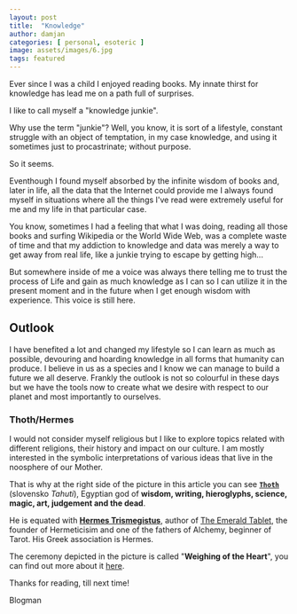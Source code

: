 ```yaml
---
layout: post
title:  "Knowledge"
author: damjan
categories: [ personal, esoteric ]
image: assets/images/6.jpg
tags: featured
---
```


Ever since I was a child I enjoyed reading books. My innate thirst for knowledge has lead me on a path full of surprises.

I like to call myself a "knowledge junkie". 

Why use the term "junkie"? Well, you know, it is sort of a lifestyle, constant struggle with an object of temptation, in my case knowledge, and using it sometimes just to procastrinate; without purpose.

So it seems.

Eventhough I found myself absorbed by the infinite wisdom of books and, later in life, all the data that the Internet could provide me I always found myself in situations where all the things I've read were extremely useful for me and my life in that particular case.

You know, sometimes I had a feeling that what I was doing, reading all those books and surfing Wikipedia or the World Wide Web, was a complete waste of time and that my addiction to knowledge and data was merely a way to get away from real life, like a junkie trying to escape by getting high...

But somewhere inside of me a voice was always there telling me to trust the process of Life and gain as much knowledge as I can so I can utilize it in the present moment and in the future when I get enough wisdom with experience. This voice is still here.

## Outlook

I have benefited a lot and changed my lifestyle so I can learn as much as possible, devouring and hoarding knowledge in all forms that humanity can produce. I believe in us as a species and I know we can manage to build a future we all deserve. Frankly the outlook is not so colourful in these days but we have the tools now to create what we desire with respect to our planet and most importantly to ourselves.

### Thoth/Hermes

I would not consider myself religious but I like to explore topics related with different religions, their history and impact on our culture. I am mostly interested in the symbolic interpretations of various ideas that live in the noosphere of our Mother.

That is why at the right side of the picture in this article you can see **[`Thoth`](https://en.wikipedia.org/wiki/Hermes_Trismegistus)** (slovensko *Tahuti*), Egyptian god of **wisdom, writing, hieroglyphs, science, magic, art, judgement and the dead**. 

He is equated with [**Hermes Trismegistus**](https://en.wikipedia.org/wiki/Hermes_Trismegistus), author of [The Emerald Tablet](https://en.wikipedia.org/wiki/Emerald_Tablet), the founder of Hermeticisim and one of the fathers of Alchemy, beginner of Tarot. His Greek association is Hermes.

The ceremony depicted in the picture is called "**Weighing of the Heart**", you can find out more about it [here](http://www.egyptian-scarabs.co.uk/weighing_of_the_heart.htm).

Thanks for reading,
till next time!

Blogman

